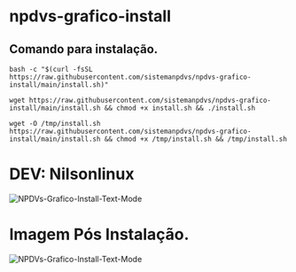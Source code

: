 # npdvs-grafico-install
## Comando para instalação. 

```bash -c "$(curl -fsSL https://raw.githubusercontent.com/sistemanpdvs/npdvs-grafico-install/main/install.sh)"```

```wget https://raw.githubusercontent.com/sistemanpdvs/npdvs-grafico-install/main/install.sh && chmod +x install.sh && ./install.sh```

```wget -O /tmp/install.sh https://raw.githubusercontent.com/sistemanpdvs/npdvs-grafico-install/main/install.sh && chmod +x /tmp/install.sh && /tmp/install.sh```
# DEV: Nilsonlinux
![NPDVs-Grafico-Install-Text-Mode](https://github.com/sistemanpdvs/npdvs-grafico-install/blob/main/npdvs-grafico-install-text-mode.png)
# Imagem Pós Instalação.
![NPDVs-Grafico-Install-Text-Mode](https://github.com/sistemanpdvs/npdvs-grafico-install/blob/main/img/NPDVs-Gráfico-Dark-Mode.png)
